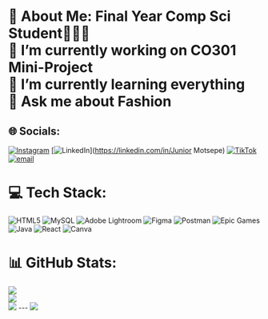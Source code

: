 # 💫 About Me: Final Year Comp Sci Student👨🏽‍💻<br>🔭 I’m currently working on CO301 Mini-Project<br>🌱 I’m currently learning everything<br>💬 Ask me about Fashion<br>

## 🌐 Socials: 
[![Instagram](https://img.shields.io/badge/Instagram-%23E4405F.svg?logo=Instagram&logoColor=white)](https://instagram.com/y.ung.sterling) [![LinkedIn](https://img.shields.io/badge/LinkedIn-%230077B5.svg?logo=linkedin&logoColor=white)](https://linkedin.com/in/Junior Motsepe) [![TikTok](https://img.shields.io/badge/TikTok-%23000000.svg?logo=TikTok&logoColor=white)](https://tiktok.com/@goat.sterling) [![email](https://img.shields.io/badge/Email-D14836?logo=gmail&logoColor=white)](mailto:juniormotsepe7@gmail.com) 

# 💻 Tech Stack: 
![HTML5](https://img.shields.io/badge/html5-%23E34F26.svg?style=for-the-badge&logo=html5&logoColor=white) ![MySQL](https://img.shields.io/badge/mysql-4479A1.svg?style=for-the-badge&logo=mysql&logoColor=white) ![Adobe Lightroom](https://img.shields.io/badge/Adobe%20Lightroom-31A8FF.svg?style=for-the-badge&logo=Adobe%20Lightroom&logoColor=white) ![Figma](https://img.shields.io/badge/figma-%23F24E1E.svg?style=for-the-badge&logo=figma&logoColor=white) ![Postman](https://img.shields.io/badge/Postman-FF6C37?style=for-the-badge&logo=postman&logoColor=white) ![Epic Games](https://img.shields.io/badge/epicgames-%23313131.svg?style=for-the-badge&logo=epicgames&logoColor=white) ![Java](https://img.shields.io/badge/java-%23ED8B00.svg?style=for-the-badge&logo=openjdk&logoColor=white) ![React](https://img.shields.io/badge/react-%2320232a.svg?style=for-the-badge&logo=react&logoColor=%2361DAFB) ![Canva](https://img.shields.io/badge/Canva-%2300C4CC.svg?style=for-the-badge&logo=Canva&logoColor=white) 

# 📊 GitHub Stats: 
![](https://github-readme-stats.vercel.app/api?username=ojmotsepe&theme=dark&hide_border=false&include_all_commits=false&count_private=false)<br/> ![](https://nirzak-streak-stats.vercel.app/?user=ojmotsepe&theme=dark&hide_border=false)<br/> ![](https://github-readme-stats.vercel.app/api/top-langs/?username=ojmotsepe&theme=dark&hide_border=false&include_all_commits=false&count_private=false&layout=compact) 
--- [![](https://visitcount.itsvg.in/api?id=ojmotsepe&icon=0&color=4)](https://visitcount.itsvg.in) <!-- Proudly created with GPRM ( https://gprm.itsvg.in ) -->
